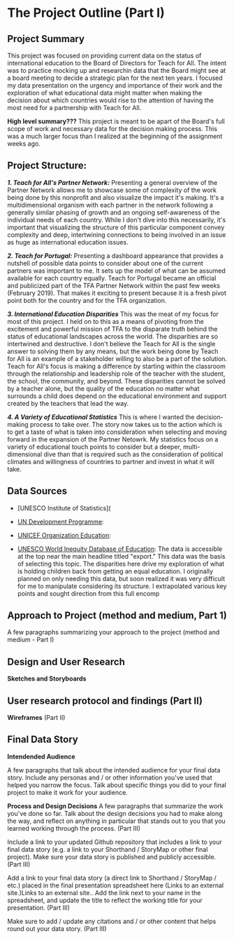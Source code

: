 # The Project Outline (Part I)

## Project Summary
This project was focused on providing current data on the status of international education to the Board of Directors for Teach for All. The intent was to practice mocking up and researchin data that the Board might see at a board meeting to decide a strategic plan for the next ten years. I focused my data presentation on the urgency and importance of their work and the exploration of what educational data might matter when making the decision about which countries would rise to the attention of having the most need for a partnership with Teach for All. 

**High level summary???**
This project is meant to be apart of the Board's full scope of work and necessary data for the decision making process. This was a much larger focus than I realized at the beginning of the assignment weeks ago. 

## Project Structure: 

**_1. Teach for All's Partner Network:_** Presenting a general overview of the Partner Network allows me to showcase some of complexity of the work being done by this nonprofit and also visualize the impact it's making. It's a multidimensional organism with each partner in the network following a generally similar phasing of growth and an ongoing self-awareness of the individual needs of each country. While I don't dive into this necessarily, it's important that visualizing the structure of this particular component convey complexity and deep, intertwining connections to being involved in an issue as huge as international education issues.

**_2. Teach for Portugal:_** Presenting a dashboard appearance that provides a nutshell of possible data points to consider about one of the current partners was important to me. It sets up the model of what can be assumed available for each country equally. Teach for Portugal became an official and publicized part of the TFA Partner Network within the past few weeks (February 2019). That makes it exciting to present because it is a fresh pivot point both for the country and for the TFA organization.

**_3. International Education Disparities_** This was the meat of my focus for most of this project. I held on to this as a means of pivoting from the excitement and powerful mission of TFA to the disparate truth behind the status of educational landscapes across the world. The disparities are so intertwined and destructive. I don't believe the Teach for All is the single answer to solving them by any means, but the work being done by Teach for All is an example of a stakeholder willing to also be a part of the solution. Teach for All's focus is making a difference by starting within the classroom through the relationship and leadership role of the teacher with the student, the school, the community, and beyond. These disparities cannot be solved by a teacher alone, but the quality of the education no matter what surrounds a child does depend on the educational environment and support created by the teachers that lead the way.

**_4. A Variety of Educational Statistics_** This is where I wanted the decision-making process to take over. The story now takes us to the action which is to get a taste of what is taken into consideration when selecting and moving forward in the expansion of the Partner Netowrk. My statistics focus on a variety of educational touch points to consider but a deeper, multi-dimensional dive than that is required such as the consideration of political climates and willingness of countries to partner and invest in what it will take.

## Data Sources 

  * [UNESCO Institute of Statistics](
  
  * [UN Development Programme]():
  
  * [UNICEF Organization Education](): 
  
  * [UNESCO World Inequity Database of Education](https://www.education-inequalities.org/indicators/edu4#?sort=mean&dimension=sex&group=all&age_group=edu4_2024&countries=all): The data is accessible at the top near the main headline titled "export." This data was the basis of selecting this topic. The disparities here drive my exploration of what is holding children back from getting an equal education. I originally planned on only needing this data, but soon realized it was very difficult for me to manipulate considering its structure. I extrapolated various key points and sought direction from this full encomp

## Approach to Project (method and medium, Part 1)

A few paragraphs summarizing your approach to the project (method and medium - Part I)

## Design and User Research

**Sketches and Storyboards**

## User research protocol and findings (Part II)

**Wireframes** (Part II)

## Final Data Story

**Intendended Audience**

A few paragraphs that talk about the intended audience for your final data story.  Include any personas and / or other information you've used that helped you narrow the focus.  Talk about specific things you did to your final project to make it work for your audience. 

**Process and Design Decisions**
A few paragraphs that summarize the work you've done so far.  Talk about the design decisions you had to make along the way, and reflect on anything in particular that stands out to you that you learned working through the process. (Part III)

Include a link to your updated Github repository that includes a link to your final data story (e.g. a link to your Shorthand / StoryMap or other final project).  Make sure your data story is published and publicly accessible. (Part III)

Add a link to your final data story (a direct link to Shorthand / StoryMap / etc.) placed in the final presentation spreadsheet here (Links to an external site.)Links to an external site..  Add the link next to your name in the spreadsheet, and update the title to reflect the working title for your presentation.  (Part III)

Make sure to add / update any citations and / or other content that helps round out your data story. (Part III)
